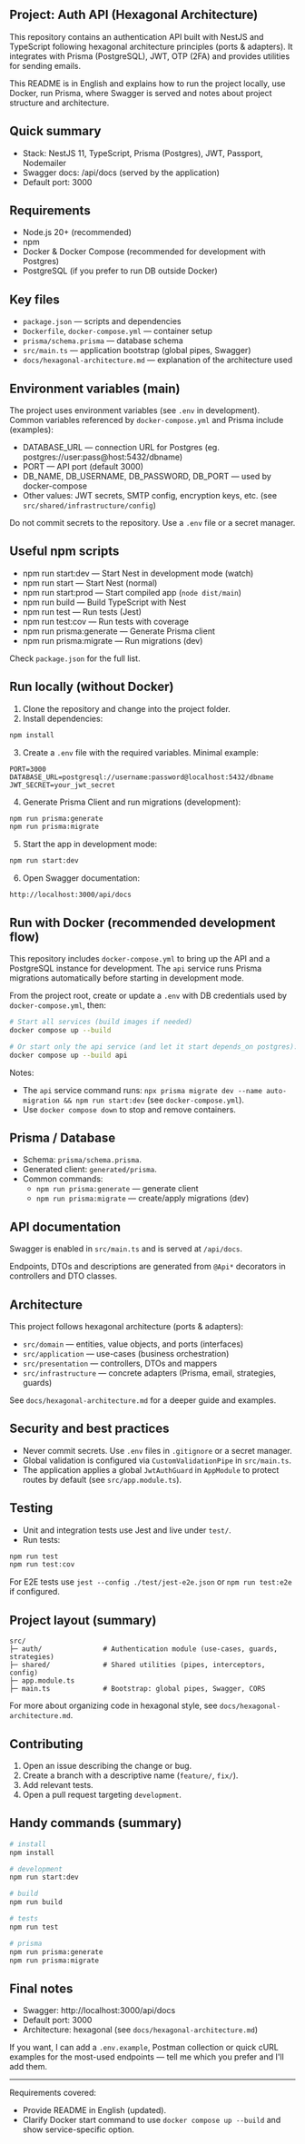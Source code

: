 ## Project: Auth API (Hexagonal Architecture)

This repository contains an authentication API built with NestJS and TypeScript following hexagonal architecture principles (ports & adapters). It integrates with Prisma (PostgreSQL), JWT, OTP (2FA) and provides utilities for sending emails.

This README is in English and explains how to run the project locally, use Docker, run Prisma, where Swagger is served and notes about project structure and architecture.

## Quick summary

- Stack: NestJS 11, TypeScript, Prisma (Postgres), JWT, Passport, Nodemailer
- Swagger docs: /api/docs (served by the application)
- Default port: 3000

## Requirements

- Node.js 20+ (recommended)
- npm
- Docker & Docker Compose (recommended for development with Postgres)
- PostgreSQL (if you prefer to run DB outside Docker)

## Key files

- `package.json` — scripts and dependencies
- `Dockerfile`, `docker-compose.yml` — container setup
- `prisma/schema.prisma` — database schema
- `src/main.ts` — application bootstrap (global pipes, Swagger)
- `docs/hexagonal-architecture.md` — explanation of the architecture used

## Environment variables (main)

The project uses environment variables (see `.env` in development). Common variables referenced by `docker-compose.yml` and Prisma include (examples):

- DATABASE_URL — connection URL for Postgres (eg. postgres://user:pass@host:5432/dbname)
- PORT — API port (default 3000)
- DB_NAME, DB_USERNAME, DB_PASSWORD, DB_PORT — used by docker-compose
- Other values: JWT secrets, SMTP config, encryption keys, etc. (see `src/shared/infrastructure/config`)

Do not commit secrets to the repository. Use a `.env` file or a secret manager.

## Useful npm scripts

- npm run start:dev — Start Nest in development mode (watch)
- npm run start — Start Nest (normal)
- npm run start:prod — Start compiled app (`node dist/main`)
- npm run build — Build TypeScript with Nest
- npm run test — Run tests (Jest)
- npm run test:cov — Run tests with coverage
- npm run prisma:generate — Generate Prisma client
- npm run prisma:migrate — Run migrations (dev)

Check `package.json` for the full list.

## Run locally (without Docker)

1. Clone the repository and change into the project folder.
2. Install dependencies:

```bash
npm install
```

3. Create a `.env` file with the required variables. Minimal example:

```
PORT=3000
DATABASE_URL=postgresql://username:password@localhost:5432/dbname
JWT_SECRET=your_jwt_secret
```

4. Generate Prisma Client and run migrations (development):

```bash
npm run prisma:generate
npm run prisma:migrate
```

5. Start the app in development mode:

```bash
npm run start:dev
```

6. Open Swagger documentation:

```
http://localhost:3000/api/docs
```

## Run with Docker (recommended development flow)

This repository includes `docker-compose.yml` to bring up the API and a PostgreSQL instance for development. The `api` service runs Prisma migrations automatically before starting in development mode.

From the project root, create or update a `.env` with DB credentials used by `docker-compose.yml`, then:

```bash
# Start all services (build images if needed)
docker compose up --build

# Or start only the api service (and let it start depends_on postgres):
docker compose up --build api
```

Notes:
- The `api` service command runs: `npx prisma migrate dev --name auto-migration && npm run start:dev` (see `docker-compose.yml`).
- Use `docker compose down` to stop and remove containers.

## Prisma / Database

- Schema: `prisma/schema.prisma`.
- Generated client: `generated/prisma`.
- Common commands:
	- `npm run prisma:generate` — generate client
	- `npm run prisma:migrate` — create/apply migrations (dev)

## API documentation

Swagger is enabled in `src/main.ts` and is served at `/api/docs`.

Endpoints, DTOs and descriptions are generated from `@Api*` decorators in controllers and DTO classes.

## Architecture

This project follows hexagonal architecture (ports & adapters):

- `src/domain` — entities, value objects, and ports (interfaces)
- `src/application` — use-cases (business orchestration)
- `src/presentation` — controllers, DTOs and mappers
- `src/infrastructure` — concrete adapters (Prisma, email, strategies, guards)

See `docs/hexagonal-architecture.md` for a deeper guide and examples.

## Security and best practices

- Never commit secrets. Use `.env` files in `.gitignore` or a secret manager.
- Global validation is configured via `CustomValidationPipe` in `src/main.ts`.
- The application applies a global `JwtAuthGuard` in `AppModule` to protect routes by default (see `src/app.module.ts`).

## Testing

- Unit and integration tests use Jest and live under `test/`.
- Run tests:

```bash
npm run test
npm run test:cov
```

For E2E tests use `jest --config ./test/jest-e2e.json` or `npm run test:e2e` if configured.

## Project layout (summary)

```
src/
├─ auth/               # Authentication module (use-cases, guards, strategies)
├─ shared/             # Shared utilities (pipes, interceptors, config)
├─ app.module.ts
├─ main.ts             # Bootstrap: global pipes, Swagger, CORS
```

For more about organizing code in hexagonal style, see `docs/hexagonal-architecture.md`.

## Contributing

1. Open an issue describing the change or bug.
2. Create a branch with a descriptive name (`feature/`, `fix/`).
3. Add relevant tests.
4. Open a pull request targeting `development`.

## Handy commands (summary)

```bash
# install
npm install

# development
npm run start:dev

# build
npm run build

# tests
npm run test

# prisma
npm run prisma:generate
npm run prisma:migrate
```

## Final notes

- Swagger: http://localhost:3000/api/docs
- Default port: 3000
- Architecture: hexagonal (see `docs/hexagonal-architecture.md`)

If you want, I can add a `.env.example`, Postman collection or quick cURL examples for the most-used endpoints — tell me which you prefer and I'll add them.

---

Requirements covered:

- Provide README in English (updated).
- Clarify Docker start command to use `docker compose up --build` and show service-specific option.

